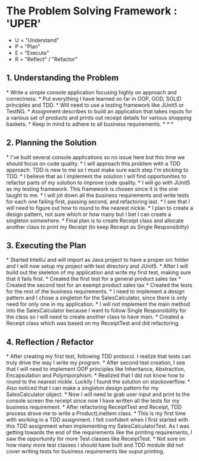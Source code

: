<h1>The Problem Solving Framework : 'UPER'</h1>

* U = "Understand"
* P = "Plan"
* E = "Execute"
* R = "Reflect" / "Refactor"

<h2>1. Understanding the Problem</h2>
* Write a simple console application focusing highly on approach and correctness.
* Put everything I have learned so far in OOP, OOD, SOLID principles and TDD.
* Will need to use a testing framework like JUnit5 or TestNG.
* Assignment describes to build an application that takes inputs for a various set of products and prints out receipt details for various shopping baskets.
* Keep in mind to adhere to all business requirements.
*
*
*
<h2>
    2. Planning the Solution
</h2>
* I've built several console applications so no issue here but this time we should focus on code quality.
* I will approach this problem with a TDD approach. TDD is new to me so I must make sure each step I'm sticking to TDD.
* I believe that as I implement the solution I will find opportunities to refactor parts of my solution to improve code quality.
* I will go with JUnit5 as my testing framework. This framework is chosen since it is the one taught to me. 
* I will jot down all the business requirements and write tests for each one failing first, passing second, and refactoring last.
* I see that I will need to figure out how to round to the nearest nickle.
* I plan to create a design pattern, not sure which or how many but I bet I can create a singleton somewhere.
* Final plan is to create Receipt class and allocate another class to print my Receipt (to keep Receipt as Single Responsibilty)
<h2>
    3. Executing the Plan
</h2>
* Started IntelliJ and will import as Java project to have a proper src folder and I will now setup my project with test directory and JUnit5.
* After I will build out the skeleton of my application and write my first test, making sure that it fails first.
* Created the first test for a general product sales tax
* Created the second test for an exempt product sales tax
* Created the tests for the rest of the business requirements.
* I need to implement a design pattern and I chose a singleton for the SalesCalculator, since there is only need for only one in my application.
* I will not implement the main method into the SalesCalculator because I want to follow Single Responsibility for the class so I will need to create another class to have main. 
* Created a Receipt class which was based on my ReceiptTest and did refactoring.
  
<h2>
    4. Reflection / Refactor
</h2>
* After creating my first test, following TDD protocol. I realize that tests can truly drive the way I write my program.
* After second test creation, I see that I will need to implement OOP principles like Inheritance, Abstraction, Encapsulation and Polymporphism.
* Realized that I did not know how to round to the nearest nickle. Luckily I found the solution on stackoverflow.
* Also noticed that I can make a singleton design pattern for my SalesCalculator object.
* Now I will need to grab user input and print to the console screen the receipt since now I have written all the tests for my business requirement.
* After refactoring ReceiptTest and Receipt, TDD process drove me to write a ProductLineItem class.
* This is my first time with working in a TDD assignment. I felt confident when I first started with this TDD assignment when implementing my SalesCalculatorTest. As I was getting towards the end of the requirements like the printing requirements, I saw the opportunity for more Test classes like ReceiptTest. 
* Not sure on how many more test classes I should have built and TDD module did not cover writing tests for business requirements like ouput printing. 